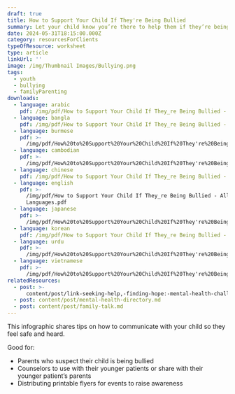 ```yaml
---
draft: true
title: How to Support Your Child If They're Being Bullied
summary: Let your child know you’re there to help them if they’re being bullied
date: 2024-05-31T18:15:00.000Z
category: resourcesForClients
typeOfResource: worksheet
type: article
linkUrl: ''
image: /img/Thumbnail Images/Bullying.png
tags:
  - youth
  - bullying
  - familyParenting
downloads:
  - language: arabic
    pdf: /img/pdf/How to Support Your Child If They_re Being Bullied - Arabic.pdf
  - language: bangla
    pdf: /img/pdf/How to Support Your Child If They_re Being Bullied - Bangla.pdf
  - language: burmese
    pdf: >-
      /img/pdf/How%20to%20Support%20Your%20Child%20If%20They're%20Being%20Bullied%20-%20Burmese.pdf
  - language: cambodian
    pdf: >-
      /img/pdf/How%20to%20Support%20Your%20Child%20If%20They're%20Being%20Bullied%20-%20Cambodian.pdf
  - language: chinese
    pdf: /img/pdf/How to Support Your Child If They_re Being Bullied - Chinese.pdf
  - language: english
    pdf: >-
      /img/pdf/How to Support Your Child If They_re Being Bullied - All
      Languages.pdf
  - language: japanese
    pdf: >-
      /img/pdf/How%20to%20Support%20Your%20Child%20If%20They're%20Being%20Bullied%20-%20Japanese.pdf
  - language: korean
    pdf: /img/pdf/How to Support Your Child If They_re Being Bullied - Korean.pdf
  - language: urdu
    pdf: >-
      /img/pdf/How%20to%20Support%20Your%20Child%20If%20They're%20Being%20Bullied%20-%20Urdu.pdf
  - language: vietnamese
    pdf: >-
      /img/pdf/How%20to%20Support%20Your%20Child%20If%20They're%20Being%20Bullied%20-%20Vietnamese.pdf
relatedResources:
  - post: >-
      content/post/link-seeking-help,-finding-hope:-mental-health-challenges-and-solutions-for-asian-americans-in-new-york-city.md
  - post: content/post/mental-health-directory.md
  - post: content/post/family-talk.md
---
```


This infographic shares tips on how to communicate with your child so they feel safe and heard.

Good for:

* Parents who suspect their child is being bullied
* Counselors to use with their younger patients or share with their younger patient’s parents
* Distributing printable flyers for events to raise awareness
